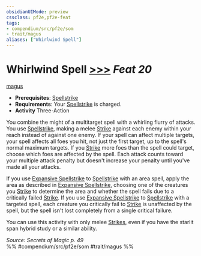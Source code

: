 ```yaml
---
obsidianUIMode: preview
cssclass: pf2e,pf2e-feat
tags:
- compendium/src/pf2e/som
- trait/magus
aliases: ["Whirlwind Spell"]
---
```

# Whirlwind Spell  [>>>](rules/core-rulebook/chapter-9-playing-the-game.md#Actions "Three-Action") *Feat 20*  
[magus](rules/traits/magus-som.md "Magus Class Trait")  

- **Prerequisites**: [Spellstrike](rules/actions/spellstrike-som.md)
- **Requirements**: Your [Spellstrike](rules/actions/spellstrike-som.md) is charged.
- **Activity** Three-Action

You combine the might of a multitarget spell with a whirling flurry of attacks. You use [Spellstrike](rules/actions/spellstrike-som.md), making a melee [Strike](rules/actions/strike.md) against each enemy within your reach instead of against one enemy. If your spell can affect multiple targets, your spell affects all foes you hit, not just the first target, up to the spell's normal maximum targets. If you [Strike](rules/actions/strike.md) more foes than the spell could target, choose which foes are affected by the spell. Each attack counts toward your multiple attack penalty but doesn't increase your penalty until you've made all your attacks.

If you use [Expansive Spellstrike](compendium/feats/expansive-spellstrike-som.md) to [Spellstrike](rules/actions/spellstrike-som.md) with an area spell, apply the area as described in [Expansive Spellstrike](compendium/feats/expansive-spellstrike-som.md), choosing one of the creatures you [Strike](rules/actions/strike.md) to determine the area and whether the spell fails due to a critically failed [Strike](rules/actions/strike.md). If you use [Expansive Spellstrike](compendium/feats/expansive-spellstrike-som.md) to [Spellstrike](rules/actions/spellstrike-som.md) with a targeted spell, each creature you critically fail to [Strike](rules/actions/strike.md) is unaffected by the spell, but the spell isn't lost completely from a single critical failure.

You can use this activity with only melee [Strikes](rules/actions/strike.md), even if you have the starlit span hybrid study or a similar ability.

*Source: Secrets of Magic p. 49*  
%% #compendium/src/pf2e/som #trait/magus %%